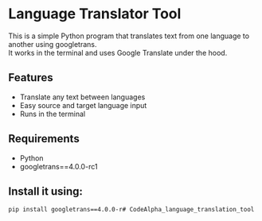 #  **Language Translator Tool**

This is a simple Python program that translates text from one language to another using googletrans.  
It works in the terminal and uses Google Translate under the hood.

##  **Features**
- Translate any text between languages  
- Easy source and target language input  
- Runs in the terminal  

##  **Requirements**
- Python  
- googletrans==4.0.0-rc1  

## **Install it using:**
```bash
pip install googletrans==4.0.0-r# CodeAlpha_language_translation_tool
